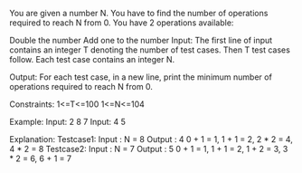 You are given a number N. You have to find the number of operations required to reach N from 0. You have 2 operations available:

Double the number
Add one to the number
Input:
The first line of input contains an integer T denoting the number of test cases. Then T test cases follow. Each test case contains an integer N.

Output:
For each test case, in a new line, print the minimum number of operations required to reach N from 0.

Constraints:
1<=T<=100
1<=N<=104

Example:
Input:
2
8
7
Input:
4
5

Explanation:
Testcase1:
Input  : N = 8
Output : 4
0 + 1 = 1, 1 + 1 = 2, 2 * 2 = 4, 4 * 2 = 8
Testcase2:
Input  : N = 7
Output : 5
0 + 1 = 1, 1 + 1 = 2, 1 + 2 = 3, 3 * 2 = 6, 6 + 1 = 7

